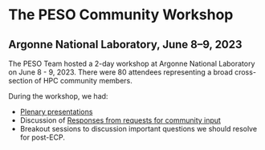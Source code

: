 # The PESO Community Workshop 
## Argonne National Laboratory, June 8–9, 2023

The PESO Team hosted a 2-day workshop at Argonne National Laboratory on June 8 - 9, 2023.  There were 80 attendees representing a broad cross-section of HPC community members.

During the workshop, we had:
- [Plenary presentations](WorkshopPlenaryPresentations.md)
- Discussion of [Responses from requests for community input](InputResponsesSummary.md)
- Breakout sessions to discussion important questions we should resolve for post-ECP.